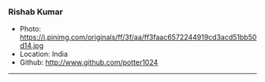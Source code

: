 ### Rishab Kumar

- Photo: https://i.pinimg.com/originals/ff/3f/aa/ff3faac6572244919cd3acd51bb50d14.jpg
- Location: India
- Github: http://www.github.com/potter1024

***
